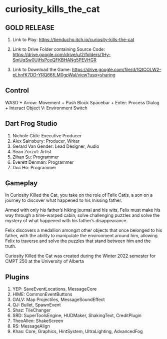 # curiosity_kills_the_cat

## GOLD RELEASE

1. Link to Play: https://tienducho.itch.io/curiosity-kills-the-cat

2. Link to Drive Folder containing Source Code: https://drive.google.com/drive/u/2/folders/1Hy-SmUqSw0UjHsPceQFKBHANg5PEVHGR

3. Link to Download the Game: https://drive.google.com/file/d/1QtCOLW2-pLhnfK7DD-YRQ66fLM0gpWal/view?usp=sharing

## Control

WASD + Arrow: Movement + Push Block
Spacebar + Enter: Process Dialog + Interact Object
V: Environment Switch

## Dart Frog Studio

1. Nichole Chik: Executive Producer
1. Alex Sainsbury: Producer, Writer
1. Gerard Van Gender: Lead Designer, Audio
1. Sean Zorzut: Artist
1. Zihan Su: Programmer
1. Everett Denman: Programmer
1. Duc Ho: Programmer

## Gameplay

In Curiosity Killed the Cat, you take on the role of Felix Catis, a son on a journey to discover what happened to his missing father.

Armed with only his father’s hiking journal and his wits, Felix must make his way through a time-warped cabin, solve challenging puzzles and solve the mystery of what happened with his father’s disappearance.

Felix discovers a medallion amongst other objects that once belonged to his father, with the ability to manipulate the environment around him, allowing Felix to traverse and solve the puzzles that stand between him and the truth.

Curiosity Killed the Cat was created during the Winter 2022 semester for CMPT 250 at the University of Alberta

## Plugins

1. YEP: SaveEventLocations, MessageCore
1. HIME: CommonEventButtons
1. GALV: Map Projectiles, MessageSoundEffect
1. QJ: Bullet, SpawnEvent
1. Shaz: TileChanger
1. SRD: SuperToolsEngine, HUDMaker, ShakingText, CreditPlugin
1. TheoAllen: ShakeScreen
1. RS: MessageAlign
1. Khas: Core, Graphics, HintSystem, UltraLighting, AdvancedFog
